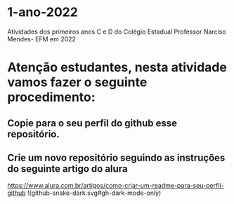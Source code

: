 # 1-ano-2022
Atividades dos primeiros anos C e D do Colégio Estadual Professor Narciso Mendes- EFM em 2022
# Atenção estudantes, nesta atividade vamos fazer o seguinte procedimento:
## Copie para o seu perfil do github esse repositório.
## Crie um novo repositório seguindo as instruções do seguinte artigo do alura
https://www.alura.com.br/artigos/como-criar-um-readme-para-seu-perfil-github
!(github-snake-dark.svg#gh-dark-mode-only)
